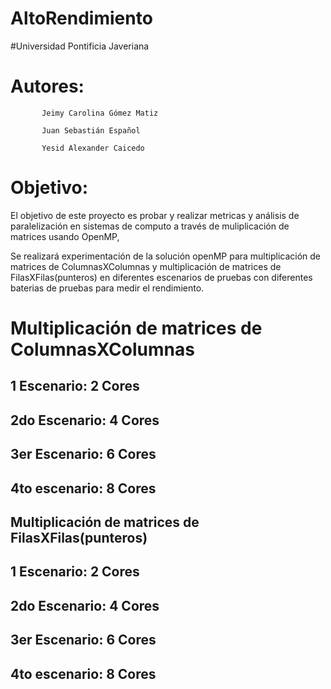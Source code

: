 # AltoRendimiento
#Universidad Pontificia Javeriana

# Autores: 

           Jeimy Carolina Gómez Matiz

           Juan Sebastián Español
           
           Yesid Alexander Caicedo
           

# Objetivo: 


El objetivo de este proyecto es probar y realizar metricas y análisis de paralelización en sistemas de computo a través de muliplicación de matrices usando OpenMP,

Se realizará experimentación de la solución openMP para multiplicación de matrices de ColumnasXColumnas y multiplicación de matrices de FilasXFilas(punteros) en diferentes escenarios de pruebas con diferentes baterias de pruebas  para medir el rendimiento.

# Multiplicación de matrices de ColumnasXColumnas

## 1 Escenario: 2 Cores

## 2do Escenario:  4 Cores

## 3er Escenario: 6 Cores

## 4to escenario: 8 Cores

## Multiplicación de matrices de FilasXFilas(punteros) 

## 1 Escenario: 2 Cores

## 2do Escenario:  4 Cores

## 3er Escenario: 6 Cores

## 4to escenario: 8 Cores
